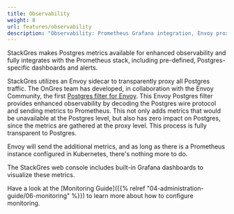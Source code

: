 ```yaml
---
title: Observability
weight: 8
url: features/observability
description: "Observability: Prometheus Grafana integration, Envoy proxy"
---
```


StackGres makes Postgres metrics available for enhanced observability and fully integrates with the Prometheus stack, including pre-defined, Postgres-specific dashboards and alerts.

StackGres utilizes an Envoy sidecar to transparently proxy all Postgres traffic.
The OnGres team has developed, in collaboration with the Envoy Community, the first [Postgres filter for Envoy](https://www.cncf.io/blog/2020/08/13/envoy-1-15-introduces-a-new-postgres-extension-with-monitoring-support/).
This Envoy Postgres filter provides enhanced observability by decoding the Postgres wire protocol and sending metrics to Prometheus.
This not only adds metrics that would be unavailable at the Postgres level, but also has zero impact on Postgres, since the metrics are gathered at the proxy level.
This process is fully transparent to Postgres.

Envoy will send the additional metrics, and as long as there is a Prometheus instance configured in Kubernetes, there's nothing more to do.

The StackGres web console includes built-in Grafana dashboards to visualize these metrics.

Have a look at the [Monitoring Guide]({{% relref "04-administration-guide/06-monitoring" %}}) to learn more about how to configure monitoring.
